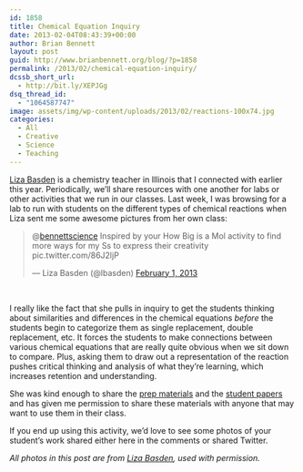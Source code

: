 ```yaml
---
id: 1858
title: Chemical Equation Inquiry
date: 2013-02-04T08:43:39+00:00
author: Brian Bennett
layout: post
guid: http://www.brianbennett.org/blog/?p=1858
permalink: /2013/02/chemical-equation-inquiry/
dcssb_short_url:
  - http://bit.ly/XEPJGg
dsq_thread_id:
  - "1064587747"
image: assets/img/wp-content/uploads/2013/02/reactions-100x74.jpg
categories:
  - All
  - Creative
  - Science
  - Teaching
---
```

[Liza Basden](http://www.twitter.com/LBasden) is a chemistry teacher in Illinois that I connected with earlier this year. Periodically, we&#8217;ll share resources with one another for labs or other activities that we run in our classes. Last week, I was browsing for a lab to run with students on the different types of chemical reactions when Liza sent me some awesome pictures from her own class:

<blockquote class="twitter-tweet">
  <p>
    @<a href="https://twitter.com/bennettscience">bennettscience</a> Inspired by your How Big is a Mol activity to find more ways for my Ss to express their creativity pic.twitter.com/86J2ljP
  </p>

  <p>
    — Liza Basden (@lbasden) <a href="https://twitter.com/LBasden/status/297358080230952960">February 1, 2013</a>
  </p>
</blockquote>

&nbsp;

<p style="text-align: center;">
  <a href="https://twitter.com/LBasden/status/297358080230952960"></a>
</p>

<p style="text-align:center;">
  <p>
    I really like the fact that she pulls in inquiry to get the students thinking about similarities and differences in the chemical equations <i>before</i> the students begin to categorize them as single replacement, double replacement, etc. It forces the students to make connections between various chemical equations that are really quite obvious when we sit down to compare. Plus, asking them to draw out a representation of the reaction pushes critical thinking and analysis of what they&#8217;re learning, which increases retention and understanding.
  </p>

  <p>
    She was kind enough to share the <a href="https://docs.google.com/file/d/0B7UphN8boIo2RHdnY29VZHRka00/edit">prep materials</a> and the <a href="https://docs.google.com/file/d/0B7UphN8boIo2UTdPaWtkNTlGMXc/edit">student papers</a> and has given me permission to share these materials with anyone that may want to use them in their class.
  </p>

  <p>
    If you end up using this activity, we&#8217;d love to see some photos of your student&#8217;s work shared either here in the comments or shared Twitter.
  </p>

  <p>
    <i>All photos in this post are from <a href="http://www.twitter.com/Lbasden">Liza Basden</a>, used with permission.</i>
  </p>
